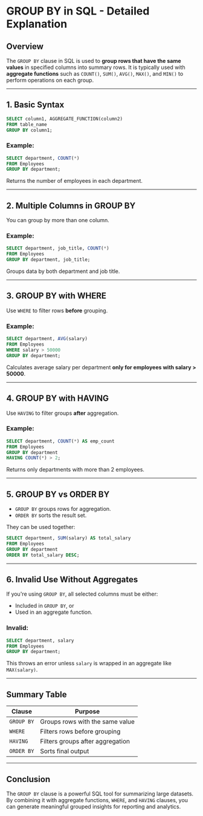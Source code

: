 # GROUP BY in SQL - Detailed Explanation

## Overview

The `GROUP BY` clause in SQL is used to **group rows that have the same values** in specified columns into summary rows. It is typically used with **aggregate functions** such as `COUNT()`, `SUM()`, `AVG()`, `MAX()`, and `MIN()` to perform operations on each group.

---

## 1. Basic Syntax

```sql
SELECT column1, AGGREGATE_FUNCTION(column2)
FROM table_name
GROUP BY column1;
```

### Example:

```sql
SELECT department, COUNT(*)
FROM Employees
GROUP BY department;
```

Returns the number of employees in each department.

---

## 2. Multiple Columns in GROUP BY

You can group by more than one column.

### Example:

```sql
SELECT department, job_title, COUNT(*)
FROM Employees
GROUP BY department, job_title;
```

Groups data by both department and job title.

---

## 3. GROUP BY with WHERE

Use `WHERE` to filter rows **before** grouping.

### Example:

```sql
SELECT department, AVG(salary)
FROM Employees
WHERE salary > 50000
GROUP BY department;
```

Calculates average salary per department **only for employees with salary > 50000**.

---

## 4. GROUP BY with HAVING

Use `HAVING` to filter groups **after** aggregation.

### Example:

```sql
SELECT department, COUNT(*) AS emp_count
FROM Employees
GROUP BY department
HAVING COUNT(*) > 2;
```

Returns only departments with more than 2 employees.

---

## 5. GROUP BY vs ORDER BY

* `GROUP BY` groups rows for aggregation.
* `ORDER BY` sorts the result set.

They can be used together:

```sql
SELECT department, SUM(salary) AS total_salary
FROM Employees
GROUP BY department
ORDER BY total_salary DESC;
```

---

## 6. Invalid Use Without Aggregates

If you're using `GROUP BY`, all selected columns must be either:

* Included in `GROUP BY`, or
* Used in an aggregate function.

### Invalid:

```sql
SELECT department, salary
FROM Employees
GROUP BY department;
```

This throws an error unless `salary` is wrapped in an aggregate like `MAX(salary)`.

---

## Summary Table

| Clause     | Purpose                          |
| ---------- | -------------------------------- |
| `GROUP BY` | Groups rows with the same value  |
| `WHERE`    | Filters rows before grouping     |
| `HAVING`   | Filters groups after aggregation |
| `ORDER BY` | Sorts final output               |

---

## Conclusion

The `GROUP BY` clause is a powerful SQL tool for summarizing large datasets. By combining it with aggregate functions, `WHERE`, and `HAVING` clauses, you can generate meaningful grouped insights for reporting and analytics.
